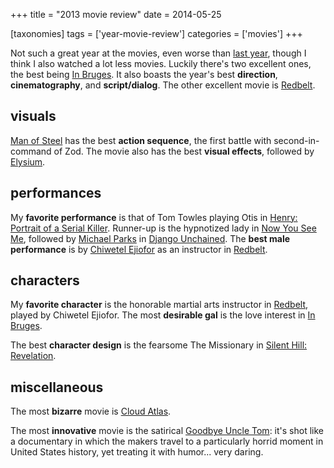 +++
title = "2013 movie review"
date = 2014-05-25

[taxonomies]
tags = ['year-movie-review']
categories = ['movies']
+++

Not such a great year at the movies, even worse than [last year], though
I think I also watched a lot less movies. Luckily there's two excellent
ones, the best being [In Bruges]. It also boasts the year's best
**direction**, **cinematography**, and **script/dialog**. The other
excellent movie is [Redbelt].

## visuals

[Man of Steel] has the best
**action sequence**, the first battle with second-in-command of Zod. The
movie also has the best **visual effects**, followed by [Elysium].

## performances

My **favorite performance** is that of Tom Towles playing Otis in
[Henry: Portrait of a Serial Killer]. Runner-up is the hypnotized lady
in [Now You See Me], followed by [Michael Parks] in [Django Unchained].
The **best male performance** is by [Chiwetel Ejiofor] as an instructor
in [Redbelt].

## characters

My **favorite character** is the honorable martial arts instructor in
[Redbelt], played by Chiwetel Ejiofor. The most **desirable gal** is the
love interest in [In Bruges].

The best **character design** is the fearsome The Missionary in [Silent
Hill: Revelation].

## miscellaneous

The most **bizarre** movie is [Cloud Atlas].

The most **innovative** movie is the satirical [Goodbye Uncle Tom]:
it's shot like a documentary in which the makers travel to a
particularly horrid moment in United States history, yet treating it
with humor... very daring.

[last year]: @/2012-movie-review.md
[In Bruges]: @/in-bruges-2008.md
[Redbelt]: @/redbelt-2007.md
[Man of Steel]: @/man-of-steel-2013.md
[Elysium]: @/elysium-2013.md
[Henry: Portrait of a Serial Killer]: @/henry-portrait-of-a-serial-killer.md
[Now You See Me]: @/now-you-see-me-2013.md
[Michael Parks]: http://en.wikipedia.org/wiki/Michael_Parks
[Django Unchained]: @/django-unchained-2012.md
[Chiwetel Ejiofor]: http://en.wikipedia.org/wiki/Chiwetel_Ejiofor
[Silent Hill: Revelation]: @/silent-hill-revelation-2012.md
[Cloud Atlas]: @/cloud-atlas-2012.md
[Goodbye Uncle Tom]: @/goodbye-uncle-tom-1971.md
